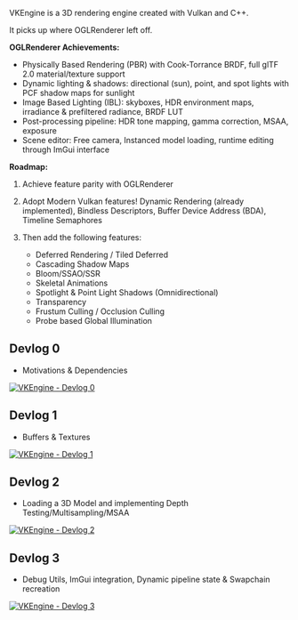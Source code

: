 VKEngine is a 3D rendering engine created with Vulkan and C++.

It picks up where OGLRenderer left off.

**OGLRenderer Achievements:**

- Physically Based Rendering (PBR) with Cook-Torrance BRDF, full glTF 2.0 material/texture support
- Dynamic lighting & shadows: directional (sun), point, and spot lights with PCF shadow maps for sunlight
- Image Based Lighting (IBL): skyboxes, HDR environment maps, irradiance & prefiltered radiance, BRDF LUT
- Post-processing pipeline: HDR tone mapping, gamma correction, MSAA, exposure
- Scene editor: Free camera, Instanced model loading, runtime editing through ImGui interface

**Roadmap:**	

1. Achieve feature parity with OGLRenderer
2. Adopt Modern Vulkan features! Dynamic Rendering (already implemented), Bindless Descriptors, Buffer Device Address (BDA), Timeline Semaphores

3. Then add the following features:
    - Deferred Rendering / Tiled Deferred
    - Cascading Shadow Maps
    - Bloom/SSAO/SSR
    - Skeletal Animations
    - Spotlight & Point Light Shadows (Omnidirectional)
    - Transparency
    - Frustum Culling / Occlusion Culling
    - Probe based Global Illumination

## Devlog 0
- Motivations & Dependencies

[![VKEngine - Devlog 0](https://img.youtube.com/vi/qB6mkcmTGvY/0.jpg)](https://www.youtube.com/watch?v=qB6mkcmTGvY)

## Devlog 1
- Buffers & Textures

[![VKEngine - Devlog 1](https://img.youtube.com/vi/XylJVviVezg/0.jpg)](https://www.youtube.com/watch?v=XylJVviVezg)

## Devlog 2
- Loading a 3D Model and implementing Depth Testing/Multisampling/MSAA

[![VKEngine - Devlog 2](https://img.youtube.com/vi/BNghrnk86vo/0.jpg)](https://www.youtube.com/watch?v=BNghrnk86vo)

## Devlog 3
- Debug Utils, ImGui integration, Dynamic pipeline state & Swapchain recreation

[![VKEngine - Devlog 3](https://img.youtube.com/vi/0DAru1Xl0Jc/0.jpg)](https://www.youtube.com/watch?v=0DAru1Xl0Jc)